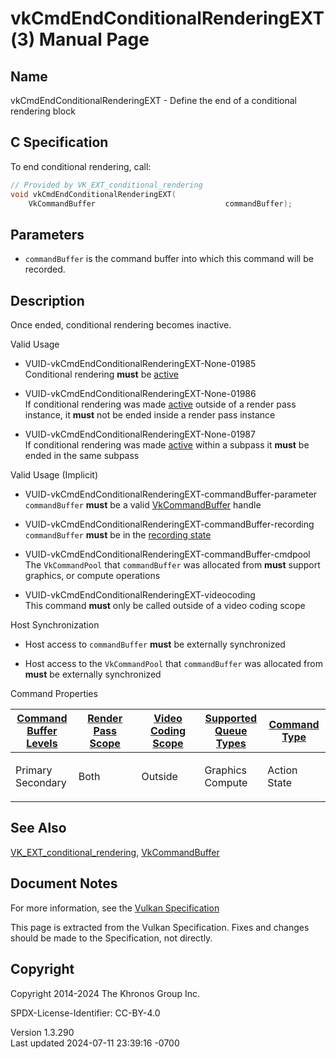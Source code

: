 # vkCmdEndConditionalRenderingEXT(3) Manual Page

## Name

vkCmdEndConditionalRenderingEXT - Define the end of a conditional
rendering block



## <a href="#_c_specification" class="anchor"></a>C Specification

To end conditional rendering, call:

``` c
// Provided by VK_EXT_conditional_rendering
void vkCmdEndConditionalRenderingEXT(
    VkCommandBuffer                             commandBuffer);
```

## <a href="#_parameters" class="anchor"></a>Parameters

- `commandBuffer` is the command buffer into which this command will be
  recorded.

## <a href="#_description" class="anchor"></a>Description

Once ended, conditional rendering becomes inactive.

Valid Usage

- <a href="#VUID-vkCmdEndConditionalRenderingEXT-None-01985"
  id="VUID-vkCmdEndConditionalRenderingEXT-None-01985"></a>
  VUID-vkCmdEndConditionalRenderingEXT-None-01985  
  Conditional rendering **must** be <a
  href="https://registry.khronos.org/vulkan/specs/1.3-extensions/html/vkspec.html#active-conditional-rendering"
  target="_blank" rel="noopener">active</a>

- <a href="#VUID-vkCmdEndConditionalRenderingEXT-None-01986"
  id="VUID-vkCmdEndConditionalRenderingEXT-None-01986"></a>
  VUID-vkCmdEndConditionalRenderingEXT-None-01986  
  If conditional rendering was made <a
  href="https://registry.khronos.org/vulkan/specs/1.3-extensions/html/vkspec.html#active-conditional-rendering"
  target="_blank" rel="noopener">active</a> outside of a render pass
  instance, it **must** not be ended inside a render pass instance

- <a href="#VUID-vkCmdEndConditionalRenderingEXT-None-01987"
  id="VUID-vkCmdEndConditionalRenderingEXT-None-01987"></a>
  VUID-vkCmdEndConditionalRenderingEXT-None-01987  
  If conditional rendering was made <a
  href="https://registry.khronos.org/vulkan/specs/1.3-extensions/html/vkspec.html#active-conditional-rendering"
  target="_blank" rel="noopener">active</a> within a subpass it **must**
  be ended in the same subpass

Valid Usage (Implicit)

- <a href="#VUID-vkCmdEndConditionalRenderingEXT-commandBuffer-parameter"
  id="VUID-vkCmdEndConditionalRenderingEXT-commandBuffer-parameter"></a>
  VUID-vkCmdEndConditionalRenderingEXT-commandBuffer-parameter  
  `commandBuffer` **must** be a valid
  [VkCommandBuffer](https://registry.khronos.org/vulkan/specs/1.3-extensions/man/html/VkCommandBuffer.html) handle

- <a href="#VUID-vkCmdEndConditionalRenderingEXT-commandBuffer-recording"
  id="VUID-vkCmdEndConditionalRenderingEXT-commandBuffer-recording"></a>
  VUID-vkCmdEndConditionalRenderingEXT-commandBuffer-recording  
  `commandBuffer` **must** be in the [recording
  state](#commandbuffers-lifecycle)

- <a href="#VUID-vkCmdEndConditionalRenderingEXT-commandBuffer-cmdpool"
  id="VUID-vkCmdEndConditionalRenderingEXT-commandBuffer-cmdpool"></a>
  VUID-vkCmdEndConditionalRenderingEXT-commandBuffer-cmdpool  
  The `VkCommandPool` that `commandBuffer` was allocated from **must**
  support graphics, or compute operations

- <a href="#VUID-vkCmdEndConditionalRenderingEXT-videocoding"
  id="VUID-vkCmdEndConditionalRenderingEXT-videocoding"></a>
  VUID-vkCmdEndConditionalRenderingEXT-videocoding  
  This command **must** only be called outside of a video coding scope

Host Synchronization

- Host access to `commandBuffer` **must** be externally synchronized

- Host access to the `VkCommandPool` that `commandBuffer` was allocated
  from **must** be externally synchronized

Command Properties

<table class="tableblock frame-all grid-all stretch">
<colgroup>
<col style="width: 20%" />
<col style="width: 20%" />
<col style="width: 20%" />
<col style="width: 20%" />
<col style="width: 20%" />
</colgroup>
<thead>
<tr>
<th class="tableblock halign-left valign-top"><a
href="#VkCommandBufferLevel">Command Buffer Levels</a></th>
<th class="tableblock halign-left valign-top"><a
href="#vkCmdBeginRenderPass">Render Pass Scope</a></th>
<th class="tableblock halign-left valign-top"><a
href="#vkCmdBeginVideoCodingKHR">Video Coding Scope</a></th>
<th class="tableblock halign-left valign-top"><a
href="#VkQueueFlagBits">Supported Queue Types</a></th>
<th class="tableblock halign-left valign-top"><a
href="#fundamentals-queueoperation-command-types">Command Type</a></th>
</tr>
</thead>
<tbody>
<tr>
<td class="tableblock halign-left valign-top"><p>Primary<br />
Secondary</p></td>
<td class="tableblock halign-left valign-top"><p>Both</p></td>
<td class="tableblock halign-left valign-top"><p>Outside</p></td>
<td class="tableblock halign-left valign-top"><p>Graphics<br />
Compute</p></td>
<td class="tableblock halign-left valign-top"><p>Action<br />
State</p></td>
</tr>
</tbody>
</table>

## <a href="#_see_also" class="anchor"></a>See Also

[VK_EXT_conditional_rendering](https://registry.khronos.org/vulkan/specs/1.3-extensions/man/html/VK_EXT_conditional_rendering.html),
[VkCommandBuffer](https://registry.khronos.org/vulkan/specs/1.3-extensions/man/html/VkCommandBuffer.html)

## <a href="#_document_notes" class="anchor"></a>Document Notes

For more information, see the <a
href="https://registry.khronos.org/vulkan/specs/1.3-extensions/html/vkspec.html#vkCmdEndConditionalRenderingEXT"
target="_blank" rel="noopener">Vulkan Specification</a>

This page is extracted from the Vulkan Specification. Fixes and changes
should be made to the Specification, not directly.

## <a href="#_copyright" class="anchor"></a>Copyright

Copyright 2014-2024 The Khronos Group Inc.

SPDX-License-Identifier: CC-BY-4.0

Version 1.3.290  
Last updated 2024-07-11 23:39:16 -0700

